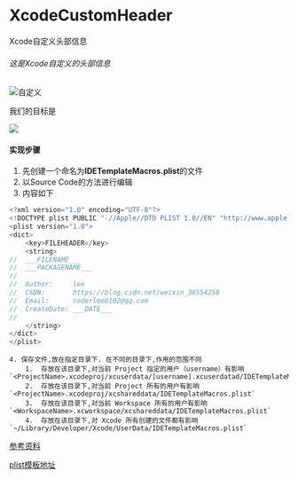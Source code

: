# XcodeCustomHeader
Xcode自定义头部信息

###### 这是Xcode自定义的头部信息 

![自定义](https://github.com/liyang123/XcodeCustomHeader/blob/master/images/Snip20190509_3.png)

我们的目标是

![](https://github.com/liyang123/XcodeCustomHeader/blob/master/images/Snip20190509_5.png)

#### 实现步骤

1. 先创建一个命名为**IDETemplateMacros.plist**的文件
2. 以Source Code的方法进行编辑
3. 内容如下

```Objective-C
<?xml version="1.0" encoding="UTF-8"?>
<!DOCTYPE plist PUBLIC "-//Apple//DTD PLIST 1.0//EN" "http://www.apple.com/DTDs/PropertyList-1.0.dtd">
<plist version="1.0">
<dict>
	<key>FILEHEADER</key>
	<string>
//  ___FILENAME___
//  ___PACKAGENAME___
//
//  Author:     lee
//  CSDN:       https://blog.csdn.net/weixin_38554258
//  Email:      coderlee0102@qq.com
//  CreateDate: ___DATE___
//
    </string>
</dict>
</plist>
```

 	4. 保存文件,放在指定目录下. 在不同的目录下,作用的范围不同
      	1.  存放在该目录下,对当前 Project 指定的用户（username）有影响  `<ProjectName>.xcodeproj/xcuserdata/[username].xcuserdatad/IDETemplateMacros.plist`
     	2.  存放在该目录下,对当前 Project 所有的用户有影响  `<ProjectName>.xcodeproj/xcshareddata/IDETemplateMacros.plist`
     	3.  存放在该目录下,对当前 Workspace 所有的用户有影响  `<WorkspaceName>.xcworkspace/xcshareddata/IDETemplateMacros.plist`
     	4.  存放在该目录下,对 Xcode 所有创建的文件都有影响 `~/Library/Developer/Xcode/UserData/IDETemplateMacros.plist`

[参考资料](https://help.apple.com/xcode/mac/9.0/index.html#/devc8a500cb9)

[plist模板地址](https://github.com/liyang123/XcodeCustomHeader)

